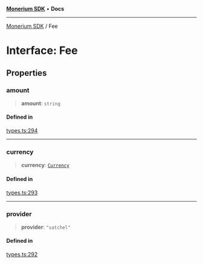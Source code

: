 [**Monerium SDK**](../README.md) • **Docs**

***

[Monerium SDK](../README.md) / Fee

# Interface: Fee

## Properties

### amount

> **amount**: `string`

#### Defined in

[types.ts:294](https://github.com/monerium/js-monorepo/blob/4f2ccbbab3654810f24287d973126d95378140bb/packages/sdk/src/types.ts#L294)

***

### currency

> **currency**: [`Currency`](../enumerations/Currency.md)

#### Defined in

[types.ts:293](https://github.com/monerium/js-monorepo/blob/4f2ccbbab3654810f24287d973126d95378140bb/packages/sdk/src/types.ts#L293)

***

### provider

> **provider**: `"satchel"`

#### Defined in

[types.ts:292](https://github.com/monerium/js-monorepo/blob/4f2ccbbab3654810f24287d973126d95378140bb/packages/sdk/src/types.ts#L292)
